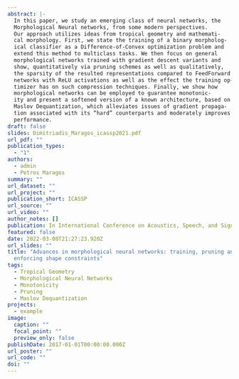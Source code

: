 ```yaml
---
abstract: |-
  In this paper, we study an emerging class of neural networks, the
  Morphological Neural networks, from some modern perspectives.
  Our approach utilizes ideas from tropical geometry and mathemati-
  cal morphology. First, we state the training of a binary morpholog-
  ical classifier as a Difference-of-Convex optimization problem and
  extend this method to multiclass tasks. We then focus on general
  morphological networks trained with gradient descent variants and
  show, quantitatively via pruning schemes as well as qualitatively,
  the sparsity of the resulted representations compared to FeedForward
  networks with ReLU activations as well as the effect the training op-
  timizer has on such compression techniques. Finally, we show how
  morphological networks can be employed to guarantee monotonic-
  ity and present a softened version of a known architecture, based on
  Maslov Dequantization, which alleviates issues of gradient propaga-
  tion associated with its “hard” counterparts and moderately improves
  performance.
draft: false
slides: Dimitriadis_Maragos_icassp2021.pdf
url_pdf: ""
publication_types:
  - "1"
authors:
  - admin
  - Petros Maragos
summary: ""
url_dataset: ""
url_project: ""
publication_short: ICASSP
url_source: ""
url_video: ""
author_notes: []
publication: In International Conference on Acoustics, Speech, and Signal Processing
featured: false
date: 2022-03-08T21:27:23.920Z
url_slides: ""
title: "Advances in morphological neural networks: training, pruning and
  enforcing shape constraints"
tags:
  - Tropical Geometry
  - Morphological Neural Networks
  - Monotonicity
  - Pruning
  - Maslov Dequantization
projects:
  - example
image:
  caption: ""
  focal_point: ""
  preview_only: false
publishDate: 2017-01-01T00:00:00.000Z
url_poster: ""
url_code: ""
doi: ""
---
```

